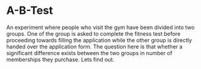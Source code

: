 # A-B-Test
An experiment where people who visit the gym have been divided into two groups. One of the group is asked to complete the fitness test before proceeding towards filling the application while the other group is directly handed over the application form. The question here is that whether a significant difference exists between the two groups in number of memberships they purchase. Lets find out.

